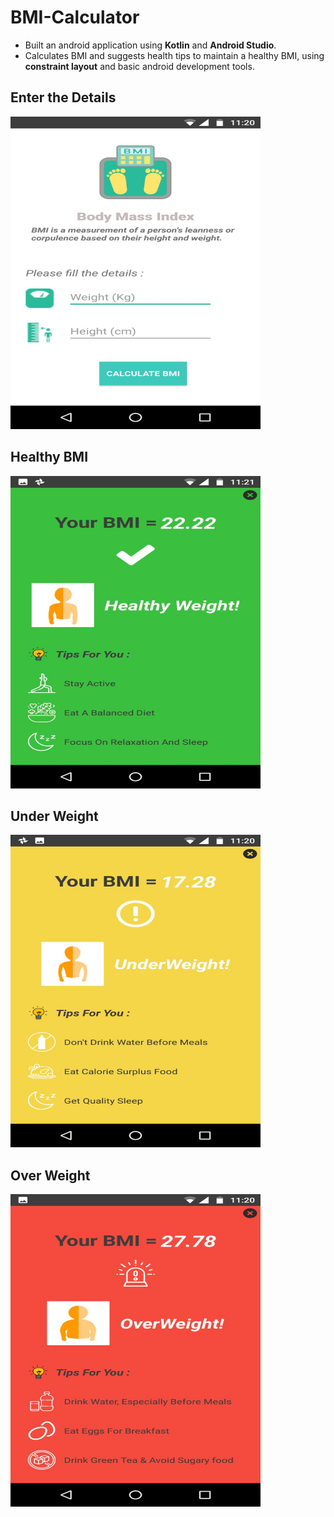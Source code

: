 # BMI-Calculator
* Built an android application using **Kotlin** and **Android Studio**.
* Calculates BMI and suggests health tips to maintain a healthy BMI, using **constraint layout** and basic android development tools.

## Enter the Details
<img src="PHOTO-2020-06-27-23-22-15_3.jpg" width="400" height="500"/>

## Healthy BMI
<img src="PHOTO-2020-06-27-23-22-14.jpg" width="400" height="500"/>

## Under Weight
<img src="PHOTO-2020-06-27-23-22-15.jpg" width="400" height="500"/>

## Over Weight
<img src="PHOTO-2020-06-27-23-22-15_2.jpg" width="400" height="500"/>




